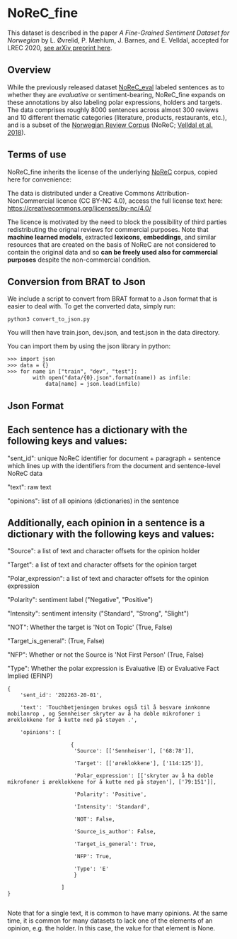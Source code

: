# NoReC_fine

This dataset is described in the paper _A Fine-Grained Sentiment Dataset for Norwegian_ by L. Øvrelid, P. Mæhlum, J. Barnes, and E. Velldal, accepted for LREC 2020, [see arXiv preprint here](https://arxiv.org/abs/1911.12722).

## Overview
While the previously released dataset [NoReC_eval](https://github.com/ltgoslo/norec_eval) labeled sentences as to whether they are _evaluative_ or sentiment-bearing, NoReC_fine expands on these annotations by also labeling polar expressions, holders and targets. The data comprises roughly 8000 sentences across almost 300 reviews and 10 different thematic categories (literature, products, restaurants, etc.), and is a subset of the [Norwegian Review Corpus](https://github.com/ltgoslo/norec) (NoReC; [Velldal et al. 2018](http://www.lrec-conf.org/proceedings/lrec2018/pdf/851.pdf)).

## Terms of use
NoReC_fine inherits the license of the underlying [NoReC](https://github.com/ltgoslo/norec) corpus, copied here for convenience:

The data is distributed under a Creative Commons Attribution-NonCommercial licence (CC BY-NC 4.0), access the full license text here: https://creativecommons.org/licenses/by-nc/4.0/

The licence is motivated by the need to block the possibility of third parties redistributing the orignal reviews for commercial purposes. Note that **machine learned models**, extracted **lexicons**, **embeddings**, and similar resources that are created on the basis of NoReC are not considered to contain the original data and so **can be freely used also for commercial purposes** despite the non-commercial condition. 


## Conversion from BRAT to Json

We include a script to convert from BRAT format to a Json format that is easier to deal with. To get the converted data, simply run:

```
python3 convert_to_json.py
```

You will then have train.json, dev.json, and test.json in the data directory.

You can import them by using the json library in python:

```
>>> import json
>>> data = {}
>>> for name in ["train", "dev", "test"]:
        with open("data/{0}.json".format(name)) as infile:
            data[name] = json.load(infile)
```


## Json Format

Each sentence has a dictionary with the following keys and values:
---
"sent_id": unique NoReC identifier for document + paragraph + sentence which lines up with the identifiers from the document and sentence-level NoReC data

"text": raw text

"opinions": list of all opinions (dictionaries) in the sentence

Additionally, each opinion in a sentence is a dictionary with the following keys and values:
---
"Source": a list of text and character offsets for the opinion holder

"Target": a list of text and character offsets for the opinion target

"Polar_expression": a list of text and character offsets for the opinion expression

"Polarity": sentiment label ("Negative", "Positive")

"Intensity": sentiment intensity ("Standard", "Strong", "Slight")

"NOT": Whether the target is 'Not on Topic' (True, False)

"Target_is_general": (True, False)

"NFP": Whether or not the Source is 'Not First Person' (True, False)

"Type": Whether the polar expression is Evaluative (E) or Evaluative Fact Implied (EFINP)

```
{
    'sent_id': '202263-20-01',

    'text': 'Touchbetjeningen brukes også til å besvare innkomne mobilanrop , og Sennheiser skryter av å ha doble mikrofoner i øreklokkene for å kutte ned på støyen .',

    'opinions': [

                    {
                     'Source': [['Sennheiser'], ['68:78']],

                     'Target': [['øreklokkene'], ['114:125']],

                     'Polar_expression': [['skryter av å ha doble mikrofoner i øreklokkene for å kutte ned på støyen'], ['79:151']],

                     'Polarity': 'Positive',

                     'Intensity': 'Standard',

                     'NOT': False,

                     'Source_is_author': False,

                     'Target_is_general': True,

                     'NFP': True,

                     'Type': 'E'
                     }

                 ]
}


```

Note that for a single text, it is common to have many opinions. At the same time, it is common for many datasets to lack one of the elements of an opinion, e.g. the holder. In this case, the value for that element is None.

